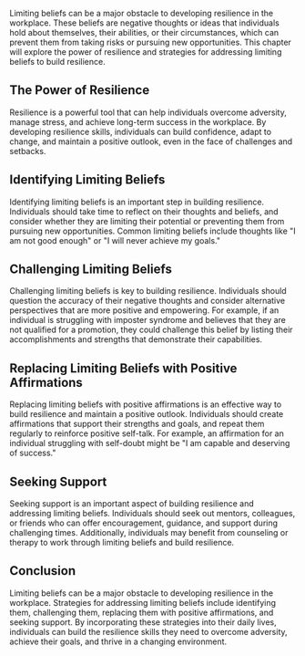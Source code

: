 
Limiting beliefs can be a major obstacle to developing resilience in the workplace. These beliefs are negative thoughts or ideas that individuals hold about themselves, their abilities, or their circumstances, which can prevent them from taking risks or pursuing new opportunities. This chapter will explore the power of resilience and strategies for addressing limiting beliefs to build resilience.

The Power of Resilience
-----------------------

Resilience is a powerful tool that can help individuals overcome adversity, manage stress, and achieve long-term success in the workplace. By developing resilience skills, individuals can build confidence, adapt to change, and maintain a positive outlook, even in the face of challenges and setbacks.

Identifying Limiting Beliefs
----------------------------

Identifying limiting beliefs is an important step in building resilience. Individuals should take time to reflect on their thoughts and beliefs, and consider whether they are limiting their potential or preventing them from pursuing new opportunities. Common limiting beliefs include thoughts like "I am not good enough" or "I will never achieve my goals."

Challenging Limiting Beliefs
----------------------------

Challenging limiting beliefs is key to building resilience. Individuals should question the accuracy of their negative thoughts and consider alternative perspectives that are more positive and empowering. For example, if an individual is struggling with imposter syndrome and believes that they are not qualified for a promotion, they could challenge this belief by listing their accomplishments and strengths that demonstrate their capabilities.

Replacing Limiting Beliefs with Positive Affirmations
-----------------------------------------------------

Replacing limiting beliefs with positive affirmations is an effective way to build resilience and maintain a positive outlook. Individuals should create affirmations that support their strengths and goals, and repeat them regularly to reinforce positive self-talk. For example, an affirmation for an individual struggling with self-doubt might be "I am capable and deserving of success."

Seeking Support
---------------

Seeking support is an important aspect of building resilience and addressing limiting beliefs. Individuals should seek out mentors, colleagues, or friends who can offer encouragement, guidance, and support during challenging times. Additionally, individuals may benefit from counseling or therapy to work through limiting beliefs and build resilience.

Conclusion
----------

Limiting beliefs can be a major obstacle to developing resilience in the workplace. Strategies for addressing limiting beliefs include identifying them, challenging them, replacing them with positive affirmations, and seeking support. By incorporating these strategies into their daily lives, individuals can build the resilience skills they need to overcome adversity, achieve their goals, and thrive in a changing environment.
